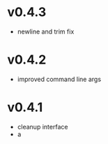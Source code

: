 # v0.4.3

* newline and trim fix

# v0.4.2

* improved command line args

# v0.4.1

* cleanup interface
* a